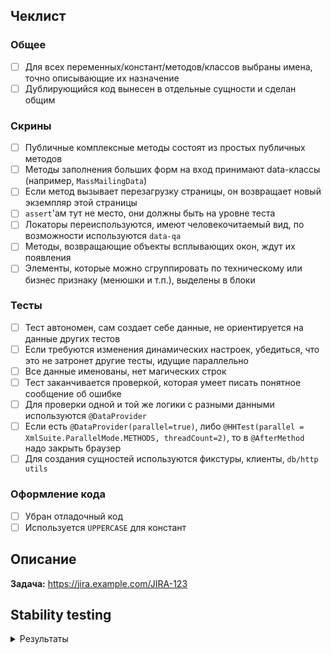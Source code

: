 ## Чеклист

### Общее

- [ ] Для всех переменных/констант/методов/классов выбраны имена, точно описывающие их назначение
- [ ] Дублирующийся код вынесен в отдельные сущности и сделан общим

### Скрины

- [ ] Публичные комплексные методы состоят из простых публичных методов
- [ ] Методы заполнения больших форм на вход принимают data-классы (например, `MassMailingData`)
- [ ] Если метод вызывает перезагрузку страницы, он возвращает новый экземпляр этой страницы
- [ ] `assert`'ам тут не место, они должны быть на уровне теста
- [ ] Локаторы переиспользуются, имеют человекочитаемый вид, по возможности используются `data-qa`
- [ ] Методы, возвращающие объекты всплывающих окон, ждут их появления
- [ ] Элементы, которые можно сгруппировать по техническому или бизнес признаку (менюшки и т.п.), выделены в блоки

### Тесты

- [ ] Тест автономен, сам создает себе данные, не ориентируется на данные других тестов
- [ ] Если требуются изменения динамических настроек, убедиться, что это не затронет другие тесты, идущие параллельно
- [ ] Все данные именованы, нет магических строк
- [ ] Тест заканчивается проверкой, которая умеет писать понятное сообщение об ошибке
- [ ] Для проверки одной и той же логики с разными данными используются `@DataProvider`
- [ ] Если есть `@DataProvider(parallel=true)`, либо `@HHTest(parallel = XmlSuite.ParallelMode.METHODS, threadCount=2)`, то в `@AfterMethod` надо закрыть браузер
- [ ] Для создания сущностей используются фикстуры, клиенты, `db/http utils`

### Оформление кода

- [ ] Убран отладочный код
- [ ] Используется `UPPERCASE` для констант

## Описание

**Задача:** https://jira.example.com/JIRA-123

## Stability testing

<details><summary>Результаты</summary>
<p>

<!-- место для скриншота с результатами Stability -->

</p>
</details> 
